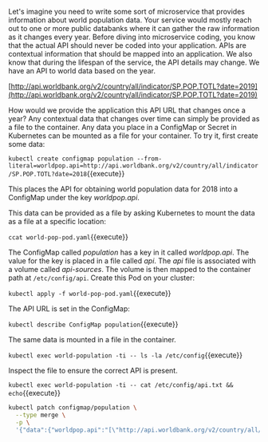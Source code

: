 Let's imagine you need to write some sort of microservice that provides information about world population data. Your service would mostly reach out to one or more public databanks where it can gather the raw information as it changes every year. Before diving into microservice coding, you know that the actual API should never be coded into your application. APIs are contextual information that should be mapped into an application. We also know that during the lifespan of the service, the API details may change. We have an API to world data based on the year.

[http://api.worldbank.org/v2/country/all/indicator/SP.POP.TOTL?date=2019](http://api.worldbank.org/v2/country/all/indicator/SP.POP.TOTL?date=2019)

How would we provide the application this API URL that changes once a year? Any contextual data that changes over time can simply be provided as a file to the container. Any data you place in a ConfigMap or Secret in Kubernetes can be mounted as a file for your container. To try it, first create some data:

`kubectl create configmap population --from-literal=worldpop.api=http://api.worldbank.org/v2/country/all/indicator/SP.POP.TOTL?date=2018`{{execute}}

This places the API for obtaining world population data for 2018 into a ConfigMap under the key _worldpop.api_.

This data can be provided as a file by asking Kubernetes to mount the data as a file at a specific location:

`ccat world-pop-pod.yaml`{{execute}}

The ConfigMap called _population_ has a key in it called _worldpop.api_. The value for the key is placed in a file called _api_. The _api_ file is associated with a volume called _api-sources_. The volume is then mapped to the container path at `/etc/config/api`. Create this Pod on your cluster:

`kubectl apply -f world-pop-pod.yaml`{{execute}}

The API URL is set in the ConfigMap:

`kubectl describe ConfigMap population`{{execute}}

The same data is mounted in a file in the container.

`kubectl exec world-population -ti -- ls -la /etc/config`{{execute}}

Inspect the file to ensure the correct API is present.

`kubectl exec world-population -ti -- cat /etc/config/api.txt && echo`{{execute}}

```bash
kubectl patch configmap/population \
  --type merge \
  -p \
  '{"data":{"worldpop.api":"[\"http://api.worldbank.org/v2/country/all/indicator/SP.POP.TOTL?date=2018\", \"http://api.worldbank.org/v2/country/all/indicator/SP.POP.TOTL?date=2019\"]"}}'
